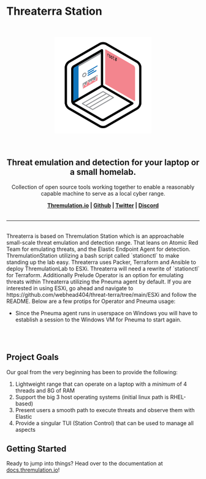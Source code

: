 # Threaterra Station

<br>
<p align="center">
<img src="img/ts-logo.png" width="50%" alt="">
</p>
<br>

<h2 align="center"><b>Threat emulation and detection for your laptop or a small homelab.</b></h2>

<p align="center">
   Collection of open source tools working together to enable a reasonably capable machine to serve as a local cyber range.
</p>

<p align="center"><b>
    <a href="https://thremulation.io">Thremulation.io</a> |
    <a href="https://github.com/thremulation-station/thremulation-station">Github</a> |
    <a href="https://twitter.com/thremulation">Twitter</a> |
    <a href="https://discord.gg/mtNXN4QjHh">Discord</a>
    <br /><br />
</b></p>


<hr />
<br>
Threaterra is based on Thremulation Station which is an approachable small-scale threat emulation and detection range. That leans on Atomic Red Team for emulating threats, and the Elastic Endpoint Agent for detection. ThremulationStation utilizing a bash script called `stationctl` to make standing up the lab easy. Threaterra uses Packer, Terraform and Ansible to deploy ThremulationLab to ESXi. Threaterra will need a rewrite of `stationctl` for Terraform. Additionally Prelude Operator is an option for emulating threats within Threaterra utilizing the Pneuma agent by default. If you are interested in using ESXi, go ahead and navigate to https://github.com/webhead404/threat-terra/tree/main/ESXi and follow the README. Below are a few protips for Operator and Pneuma usage:


-  Since the Pneuma agent runs in userspace on Windows you will have to establish a session to the Windows VM for Pneuma to start again.
<br>
<br>

## Project Goals

Our goal from the very beginning has been to provide the following:

1. Lightweight range that can operate on a laptop with a _minimum_ of 4 threads and 8G of RAM
1. Support the big 3 host operating systems (initial linux path is RHEL-based)
1. Present users a smooth path to execute threats and observe them with Elastic 
1. Provide a singular TUI (Station Control) that can be used to manage all aspects

## Getting Started

Ready to jump into things? Head over to the documentation at [docs.thremulation.io](https://docs.thremulation.io)!
